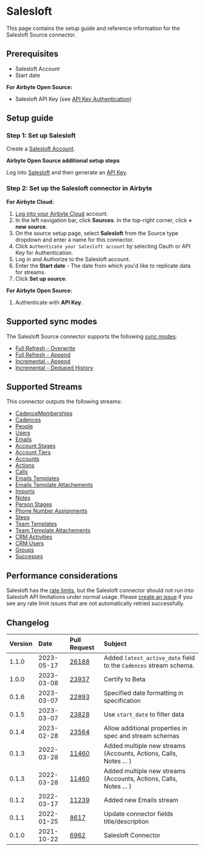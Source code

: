 # Salesloft

This page contains the setup guide and reference information for the Salesloft Source connector.

## Prerequisites

- Salesloft Account
- Start date

<!-- env:oss -->
**For Airbyte Open Source:**

- Salesloft API Key (see [API Key Authentication](https://developers.salesloft.com/api.html#!/Topic/apikey))
<!-- /env:oss -->

## Setup guide

### Step 1: Set up Salesloft

Create a [Salesloft Account](https://salesloft.com).

<!-- env:oss -->
**Airbyte Open Source additional setup steps**

Log into [Salesloft](https://salesloft.com) and then generate an [API Key](https://developers.salesloft.com/api.html#!/Topic/apikey).
<!-- /env:oss -->

<!-- env:cloud -->
### Step 2: Set up the Salesloft connector in Airbyte

**For Airbyte Cloud:**

1. [Log into your Airbyte Cloud](https://cloud.airbyte.com/workspaces) account.
2. In the left navigation bar, click **Sources**. In the top-right corner, click **+ new source**.
3. On the source setup page, select **Salesloft** from the Source type dropdown and enter a name for this connector.
4. Click `Authenticate your Salesloft account` by selecting Oauth or API Key for Authentication.
5. Log in and Authorize to the Salesloft account.
6. Enter the **Start date** - The date from which you'd like to replicate data for streams.
7. Click **Set up source**.

<!-- /env:cloud -->

<!-- env:oss -->
**For Airbyte Open Source:**

1. Authenticate with **API Key**.
<!-- /env:oss -->

## Supported sync modes

The Salesloft Source connector supports the following [ sync modes](https://docs.airbyte.com/cloud/core-concepts#connection-sync-modes):

* [Full Refresh - Overwrite](https://docs.airbyte.com/understanding-airbyte/connections/full-refresh-overwrite/)
* [Full Refresh - Append](https://docs.airbyte.com/understanding-airbyte/connections/full-refresh-append)
* [Incremental - Append](https://docs.airbyte.com/understanding-airbyte/connections/incremental-append)
* [Incremental - Deduped History](https://docs.airbyte.com/understanding-airbyte/connections/incremental-deduped-history)

## Supported Streams

This connector outputs the following streams:

* [CadenceMemberships](https://developers.salesloft.com/api.html#!/Cadence_Memberships/get_v2_cadence_memberships_json)
* [Cadences](https://developers.salesloft.com/api.html#!/Cadences/get_v2_cadences_json)
* [People](https://developers.salesloft.com/api.html#!/People/get_v2_people_json)
* [Users](https://developers.salesloft.com/api.html#!/Users/get_v2_users_json)
* [Emails](https://developers.salesloft.com/api.html#!/Emails/get_v2_activities_emails_json)
* [Account Stages](https://developers.salesloft.com/api.html#!/Account_Stages/get_v2_account_stages_json)
* [Account Tiers](https://developers.salesloft.com/api.html#!/Account_Tiers/get_v2_account_tiers_json)
* [Accounts](https://developers.salesloft.com/api.html#!/Accounts/get_v2_accounts_json)
* [Actions](https://developers.salesloft.com/api.html#!/Actions/get_v2_actions_json)
* [Calls](https://developers.salesloft.com/api.html#!/Calls/get_v2_activities_calls_json)
* [Emails Templates](https://developers.salesloft.com/api.html#!/Email_Templates/get_v2_email_templates_json)
* [Emails Template Attachements](https://developers.salesloft.com/api.html#!/Email_Template_Attachments/get_v2_email_template_attachments_json)
* [Imports](https://developers.salesloft.com/api.html#!/Imports/get_v2_imports_json)
* [Notes](https://developers.salesloft.com/api.html#!/Notes/get_v2_notes_json)
* [Person Stages](https://developers.salesloft.com/api.html#!/Person_Stages/get_v2_person_stages_json)
* [Phone Number Assignments](https://developers.salesloft.com/api.html#!/Phone_Number_Assignments/get_v2_phone_number_assignments_json)
* [Steps](https://developers.salesloft.com/api.html#!/Steps/get_v2_steps_json)
* [Team Templates](https://developers.salesloft.com/api.html#!/Team_Templates/get_v2_team_templates_json)
* [Team Template Attachements](https://developers.salesloft.com/api.html#!/Team_Template_Attachments/get_v2_team_template_attachments_json)
* [CRM Activities](https://developers.salesloft.com/api.html#!/CRM_Activities/get_v2_crm_activities_json)
* [CRM Users](https://developers.salesloft.com/api.html#!/Crm_Users/get_v2_crm_users_json)
* [Groups](https://developers.salesloft.com/api.html#!/Groups/get_v2_groups_json)
* [Successes](https://developers.salesloft.com/api.html#!/Successes/get_v2_successes_json)

## Performance considerations

Salesloft has the [rate limits](hhttps://developers.salesloft.com/api.html#!/Topic/RateLimiting), but the Salesloft connector should not run into Salesloft API limitations under normal usage. Please [create an issue](https://github.com/airbytehq/airbyte/issues) if you see any rate limit issues that are not automatically retried successfully.

## Changelog

| Version | Date       | Pull Request                                             | Subject                                                           |
|:--------|:-----------|:---------------------------------------------------------|:------------------------------------------------------------------|
| 1.1.0   | 2023-05-17 | [26188](https://github.com/airbytehq/airbyte/pull/26188) | Added `latest_active_date` field to the `Cadences` stream schema. |
| 1.0.0   | 2023-03-08 | [23937](https://github.com/airbytehq/airbyte/pull/23937) | Certify to Beta                                                   |
| 0.1.6   | 2023-03-07 | [22893](https://github.com/airbytehq/airbyte/pull/22893) | Specified date formatting in specification                        |
| 0.1.5   | 2023-03-07 | [23828](https://github.com/airbytehq/airbyte/pull/23828) | Use `start_date` to filter data                                   |
| 0.1.4   | 2023-02-28 | [23564](https://github.com/airbytehq/airbyte/pull/23564) | Allow additional properties in spec and stream schemas            |
| 0.1.3   | 2022-03-28 | [11460](https://github.com/airbytehq/airbyte/pull/11460) | Added multiple new streams (Accounts, Actions, Calls, Notes ... ) |
| 0.1.3   | 2022-03-28 | [11460](https://github.com/airbytehq/airbyte/pull/11460) | Added multiple new streams (Accounts, Actions, Calls, Notes ... ) |
| 0.1.2   | 2022-03-17 | [11239](https://github.com/airbytehq/airbyte/pull/11239) | Added new Emails stream                                           |
| 0.1.1   | 2022-01-25 | [8617](https://github.com/airbytehq/airbyte/pull/8617)   | Update connector fields title/description                         |
| 0.1.0   | 2021-10-22 | [6962](https://github.com/airbytehq/airbyte/pull/6962)   | Salesloft Connector                                               |
